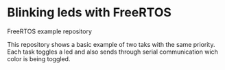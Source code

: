 # Blinking leds with FreeRTOS
FreeRTOS example repository


This repository shows a basic example of two taks with the same priority.
Each task toggles a led and also sends through serial communication wich color is being toggled.